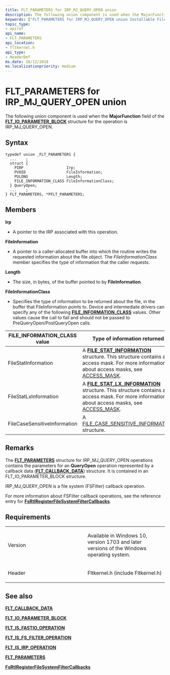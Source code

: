 ```yaml
---
title: FLT_PARAMETERS for IRP_MJ_QUERY_OPEN union
description: The following union component is used when the MajorFunction field of the FLT_IO_PARAMETER_BLOCK structure for the operation is IRP_MJ_QUERY_OPEN.
keywords: ["FLT_PARAMETERS for IRP_MJ_QUERY_OPEN union Installable File System Drivers", "FLT_PARAMETERS union Installable File System Drivers", "PFLT_PARAMETERS union pointer Installable File System Drivers"]
topic_type:
- apiref
api_name:
- FLT_PARAMETERS
api_location:
- fltkernel.h
api_type:
- HeaderDef
ms.date: 10/12/2018
ms.localizationpriority: medium
---
```


# FLT\_PARAMETERS for IRP_MJ_QUERY_OPEN union


The following union component is used when the **MajorFunction** field of the [**FLT\_IO\_PARAMETER\_BLOCK**](/windows-hardware/drivers/ddi/fltkernel/ns-fltkernel-_flt_io_parameter_block) structure for the operation is IRP_MJ_QUERY_OPEN.

Syntax
------

```ManagedCPlusPlus
typedef union _FLT_PARAMETERS {
  ...    ;
  struct {
    PIRP                   Irp;
    PVOID                  FileInformation;
    PULONG                 Length;
    FILE_INFORMATION_CLASS FileInformationClass;
  } QueryOpen;
  ...    ;
} FLT_PARAMETERS, *PFLT_PARAMETERS;
```

Members
-------

**Irp**  
* A pointer to the IRP associated with this operation. 

**FileInformation**  
* A pointer to a caller-allocated buffer into which the routine writes the requested information about the file object. The *FileInformationClass* member specifies the type of information that the caller requests. 

**Length**
*  The size, in bytes, of the buffer pointed to by **FileInformation**.

**FileInformationClass**
* Specifies the type of information to be returned about the file, in the buffer that FileInformation points to. Device and intermediate drivers can specify any of the following [**FILE_INFORMATION_CLASS**](/windows-hardware/drivers/ddi/wdm/ne-wdm-_file_information_class) values. Other values cause the call to fail and should not be passed to PreQueryOpen/PostQueryOpen calls. 

| FILE_INFORMATION_CLASS value | Type of information returned |
| --- | --- |
| FileStatInformation | A [**FILE_STAT_INFORMATION**](/windows-hardware/drivers/ddi/ntifs/ns-ntifs-_file_stat_information) structure. This structure contains an access mask. For more information about access masks, see [ACCESS_MASK](../kernel/access-mask.md). 
| FileStatLxInformation | A [**FILE_STAT_LX_INFORMATION**](/windows-hardware/drivers/ddi/ntifs/ns-ntifs-_file_stat_lx_information) structure. This structure contains an access mask. For more information about access masks, see [ACCESS_MASK](../kernel/access-mask.md). 
| FileCaseSensitiveInformation | A [FILE_CASE_SENSITIVE_INFORMATION](/windows-hardware/drivers/ddi/ntifs/ns-ntifs-_file_stat_information) structure. |

## Remarks


The [**FLT\_PARAMETERS**](/windows-hardware/drivers/ddi/fltkernel/ns-fltkernel-_flt_parameters) structure for IRP_MJ_QUERY_OPEN operations contains the parameters for an **QueryOpen** operation represented by a callback data ([**FLT\_CALLBACK\_DATA**](/windows-hardware/drivers/ddi/fltkernel/ns-fltkernel-_flt_callback_data)) structure. It is contained in an FLT\_IO\_PARAMETER\_BLOCK structure.

IRP_MJ_QUERY_OPEN is a file system (FSFilter) callback operation.

For more information about FSFilter callback operations, see the reference entry for [**FsRtlRegisterFileSystemFilterCallbacks**](/windows-hardware/drivers/ddi/ntifs/nf-ntifs-fsrtlregisterfilesystemfiltercallbacks).

## Requirements


<table>
<colgroup>
<col width="50%" />
<col width="50%" />
</colgroup>
<tbody>
<tr class="odd">
<td align="left"><p>Version</p></td>
<td align="left"><p>Available in Windows 10, version 1703 and later versions of the Windows operating system.</p></td>
</tr>
<tr class="even">
<td align="left"><p>Header</p></td>
<td align="left">Fltkernel.h (include Fltkernel.h)</td>
</tr>
</tbody>
</table>

## See also


[**FLT\_CALLBACK\_DATA**](/windows-hardware/drivers/ddi/fltkernel/ns-fltkernel-_flt_callback_data)

[**FLT\_IO\_PARAMETER\_BLOCK**](/windows-hardware/drivers/ddi/fltkernel/ns-fltkernel-_flt_io_parameter_block)

[**FLT\_IS\_FASTIO\_OPERATION**](/windows-hardware/drivers/ddi/index)

[**FLT\_IS\_FS\_FILTER\_OPERATION**](/previous-versions/ff544648(v=vs.85))

[**FLT\_IS\_IRP\_OPERATION**](/previous-versions/ff544654(v=vs.85))

[**FLT\_PARAMETERS**](/windows-hardware/drivers/ddi/fltkernel/ns-fltkernel-_flt_parameters)

[**FsRtlRegisterFileSystemFilterCallbacks**](/windows-hardware/drivers/ddi/ntifs/nf-ntifs-fsrtlregisterfilesystemfiltercallbacks)
